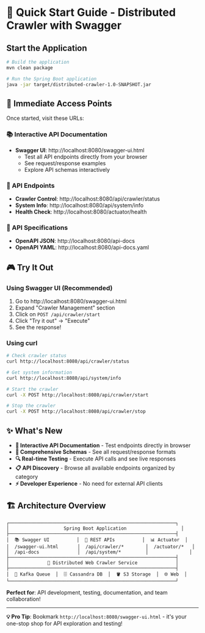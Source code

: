 # 🚀 Quick Start Guide - Distributed Crawler with Swagger

## Start the Application

```bash
# Build the application
mvn clean package

# Run the Spring Boot application
java -jar target/distributed-crawler-1.0-SNAPSHOT.jar
```

## 🎯 **Immediate Access Points**

Once started, visit these URLs:

### **📚 Interactive API Documentation**
- **Swagger UI**: http://localhost:8080/swagger-ui.html
  - Test all API endpoints directly from your browser
  - See request/response examples
  - Explore API schemas interactively

### **🔧 API Endpoints**
- **Crawler Control**: http://localhost:8080/api/crawler/status
- **System Info**: http://localhost:8080/api/system/info  
- **Health Check**: http://localhost:8080/actuator/health

### **📄 API Specifications**  
- **OpenAPI JSON**: http://localhost:8080/api-docs
- **OpenAPI YAML**: http://localhost:8080/api-docs.yaml

## 🎮 **Try It Out**

### **Using Swagger UI** (Recommended)
1. Go to http://localhost:8080/swagger-ui.html
2. Expand "Crawler Management" section
3. Click on `POST /api/crawler/start`
4. Click "Try it out" → "Execute"
5. See the response!

### **Using curl**
```bash
# Check crawler status
curl http://localhost:8080/api/crawler/status

# Get system information
curl http://localhost:8080/api/system/info

# Start the crawler
curl -X POST http://localhost:8080/api/crawler/start

# Stop the crawler  
curl -X POST http://localhost:8080/api/crawler/stop
```

## ✨ **What's New**

- **🎯 Interactive API Documentation** - Test endpoints directly in browser
- **📖 Comprehensive Schemas** - See all request/response formats  
- **🔍 Real-time Testing** - Execute API calls and see live responses
- **📋 API Discovery** - Browse all available endpoints organized by category
- **⚡ Developer Experience** - No need for external API clients

## 🏗️ **Architecture Overview**

```
┌─────────────────────────────────────────────────────────────┐
│                    Spring Boot Application                    │
├─────────────────────────────────────────────────────────────┤  
│  📚 Swagger UI          │  🔧 REST APIs          │  📊 Actuator  │
│  /swagger-ui.html       │  /api/crawler/*        │  /actuator/*   │
│  /api-docs              │  /api/system/*         │               │
├─────────────────────────────────────────────────────────────┤
│              🚀 Distributed Web Crawler Service              │
├─────────────────────────────────────────────────────────────┤
│  📨 Kafka Queue  │  🗄️ Cassandra DB  │  🪣 S3 Storage  │  🌐 Web  │
└─────────────────────────────────────────────────────────────┘
```

**Perfect for**: API development, testing, documentation, and team collaboration!

---

**💡 Pro Tip**: Bookmark `http://localhost:8080/swagger-ui.html` - it's your one-stop shop for API exploration and testing!